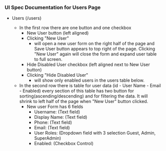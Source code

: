 ### UI Spec Documentation for Users Page
- Users (/users)

    - In the first row there are one button and one checkbox
        - New User button (left aligned)
        - Clicking "New User"
            - will open a new user form on the right half of the page and Save User button appears to top right of the page. Clicking "New User" again will close the form and expand user table to full screen.
        - Hide Disabled User checkbox (left aligned next to New User button)
        - Clicking "Hide Disabled User"
             - will show only enabled users in the users table below.
    - In the second row there is table for user data (id - User Name - Email - Enabled) every section of this table has two button for sorting(ascending/descending) and for filtering the data. It will shrink to left half of the page when "New User" button clicked.
        - New user Form has 6 fields
            - Username: (Text field)
            - Display Name: (Text field)
            - Phone: (Text field)
            - Email: (Text field)
            - User Roles: (Dropdown field with 3 selection Guest, Admin, SuperAdmin)
            - Enabled: (Checkbox Control)
